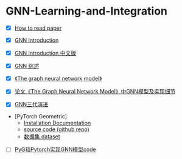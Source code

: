 # GNN-Learning-and-Integration

- [x] [How to read paper](https://github.com/Billy1900/GNN-Learning-and-Integration/blob/master/How%20to%20Read%20a%20Paper.pdf)

- [x] [GNN Introduction](https://github.com/Billy1900/GNN-Learning-and-Integration/blob/master/Graph%20Neural%20Networks-A%20Review%20of%20Methods%20and%20Applications.pdf)

- [x] [GNN Introduction 中文版](https://github.com/Billy1900/GNN-Learning-and-Integration/blob/master/GNN_Review1.1.pdf)

- [x] [GNN 综述](https://zhuanlan.zhihu.com/p/76001080)

- [x] [《The graph neural network model》](https://github.com/Billy1900/GNN-Learning-and-Integration/blob/master/The%20graph%20neural%20network%20model.pdf)

- [x] [论文《The Graph Neural Network Model》中GNN模型及实现细节](https://github.com/Billy1900/GNN-Learning-and-Integration/blob/master/%E8%AE%BA%E6%96%87%E3%80%8AThe%20Graph%20Neural%20Network%20Model%E3%80%8B%E4%B8%ADGNN%E6%A8%A1%E5%9E%8B%E5%8F%8A%E5%AE%9E%E7%8E%B0%E7%BB%86%E8%8A%82.pdf)

- [x] [GNN三代演进](http://xtf615.com/2019/02/24/gcn/)

- [PyTorch Geometric]
  - [Installation Documentation](https://pytorch-geometric.readthedocs.io/en/latest/notes/installation.html)
  - [source code (github repo)](https://github.com/rusty1s/pytorch_geometric)
  - [数据集 dataset](https://linqs.soe.ucsc.edu/data)

- [ ] [PyG和Pytorch实现GNN模型code](https://github.com/Billy1900/GNN-Learning-and-Integration/blob/master/PyG%E5%92%8CPytorch%E5%AE%9E%E7%8E%B0GNN%E6%A8%A1%E5%9E%8B.zip)
